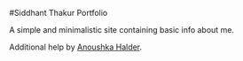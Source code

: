 #Siddhant Thakur Portfolio

A simple and minimalistic site containing basic info about me.

Additional help by [Anoushka Halder](https://github.com/anoushka-h).
